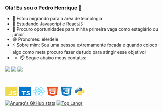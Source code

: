 ### Olá! Eu sou o Pedro Henrique 👋

- 🔭 Estou migrando para a área de tecnologia
- 🌱 Estudando Javascript e ReactJS
- 🤔 Procuro oportunidades para minha primeira vaga como estagiário ou junior
- 😄 Pronomes: ele/dele
- ⚡ Sobre mim: Sou uma pessoa extremamente focada e quando coloco algo como meta procuro fazer de tudo para atingir esse objetivo! 
- - 📫 Segue abaixo meus contatos:

<div>
  <a href="https://www.instagram.com/pedro__henriquead/" target="_blank"><img src="https://img.shields.io/badge/-Instagram-%23E4405F?style=for-the-badge&logo=instagram&logoColor=white" target="_blank"></a>
  <a href = "mailto:pedroantao01@gmail.com"><img src="https://img.shields.io/badge/-Gmail-%23333?style=for-the-badge&logo=gmail&logoColor=white" target="_blank"></a>
  <a href="https://www.linkedin.com/in/pedro-henrique-ant%C3%A3o-domingos-835a99205/" target="_blank"><img src="https://img.shields.io/badge/-LinkedIn-%230077B5?style=for-the-badge&logo=linkedin&logoColor=white" target="_blank"></a> 
  
</div>

##

<div style="display: inline_block"><br>
  <img align="center" alt="Rafa-Js" height="30" width="40" src="https://raw.githubusercontent.com/devicons/devicon/master/icons/javascript/javascript-plain.svg">
  <img align="center" alt="Rafa-Ts" height="30" width="40" src="https://raw.githubusercontent.com/devicons/devicon/master/icons/typescript/typescript-plain.svg">
  <img align="center" alt="Rafa-React" height="30" width="40" src="https://raw.githubusercontent.com/devicons/devicon/master/icons/react/react-original.svg">
  <img align="center" alt="Rafa-HTML" height="30" width="40" src="https://raw.githubusercontent.com/devicons/devicon/master/icons/html5/html5-original.svg">
  <img align="center" alt="Rafa-CSS" height="30" width="40" src="https://raw.githubusercontent.com/devicons/devicon/master/icons/css3/css3-original.svg">
  <img align="center" alt="Rafa-Python" height="30" width="40" src="https://raw.githubusercontent.com/devicons/devicon/master/icons/python/python-original.svg">
</div>


[![Anurag's GitHub stats](https://github-readme-stats.vercel.app/api?username=PHADomingos&theme=dark&count_private=true&show_icons=true)](https://github.com/anuraghazra/github-readme-stats)
[![Top Langs](https://github-readme-stats.vercel.app/api/top-langs/?username=PHADomingos&layout=donut&theme=dark)](https://github.com/anuraghazra/github-readme-stats)
